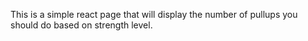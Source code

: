 This is a simple react page that will display the number of pullups you should do based on strength level. 
